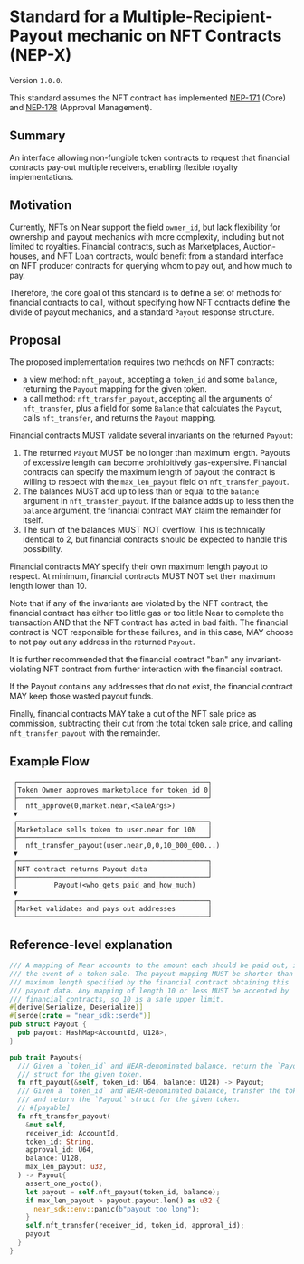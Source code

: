 # Standard for a Multiple-Recipient-Payout mechanic on NFT Contracts (NEP-X)
Version `1.0.0`.

This standard assumes the NFT contract has implemented
[NEP-171](https://github.com/near/NEPs/blob/master/specs/Standards/NonFungibleToken/Core.md)
(Core) and
[NEP-178](https://github.com/near/NEPs/blob/master/specs/Standards/NonFungibleToken/ApprovalManagement.md)
(Approval Management).

## Summary
An interface allowing non-fungible token contracts to request that
financial contracts pay-out multiple receivers, enabling flexible royalty
implementations.

## Motivation
Currently, NFTs on Near support the field `owner_id`, but lack flexibility
for ownership and payout mechanics with more complexity, including but not
limited to royalties. Financial contracts, such as Marketplaces,
Auction-houses, and NFT Loan contracts, would benefit from a standard
interface on NFT producer contracts for querying whom to pay out, and how
much to pay.

Therefore, the core goal of this standard is to define a set of methods for
financial contracts to call, without specifying how NFT contracts define
the divide of payout mechanics, and a standard `Payout` response structure.

## Proposal
The proposed implementation requires two methods on NFT contracts:
- a view method: `nft_payout`, accepting a `token_id` and some `balance`,
  returning the `Payout` mapping for the given token.
- a call method: `nft_transfer_payout`, accepting all the arguments of
  `nft_transfer`, plus a field for some `Balance` that calculates the
  `Payout`, calls `nft_transfer`, and returns the `Payout` mapping.

Financial contracts MUST validate several invariants on the returned
`Payout`:
1. The returned `Payout` MUST be no longer than maximum length. Payouts of
   excessive length can become prohibitively gas-expensive. Financial
   contracts can specify the maximum length of payout the contract is
   willing to respect with the `max_len_payout` field on
   `nft_transfer_payout`.
2. The balances MUST add up to less than or equal to the `balance` argument
   in `nft_transfer_payout`. If the balance adds up to less then the
   `balance` argument, the financial contract MAY claim the remainder for
   itself.
3. The sum of the balances MUST NOT overflow. This is technically identical
   to 2, but financial contracts should be expected to handle this
   possibility.

Financial contracts MAY specify their own maximum length payout to respect.
At minimum, financial contracts MUST NOT set their maximum length lower
than 10.

Note that if any of the invariants are violated by the NFT contract, the
financial contract has either too little gas or too little Near to complete
the transaction AND that the NFT contract has acted in bad faith. The
financial contract is NOT responsible for these failures, and in this case,
MAY choose to not pay out any address in the returned `Payout`.

It is further recommended that the financial contract "ban" any
invariant-violating NFT contract from further interaction with the
financial contract.

If the Payout contains any addresses that do not exist, the financial
contract MAY keep those wasted payout funds.

Finally, financial contracts MAY take a cut of the NFT sale price as
commission, subtracting their cut from the total token sale price, and
calling `nft_transfer_payout` with the remainder.

## Example Flow
```
 ┌───────────────────────────────────────────────┐
 │Token Owner approves marketplace for token_id 0│
 ├───────────────────────────────────────────────┘
 │  nft_approve(0,market.near,<SaleArgs>)
 ▼
 ┌───────────────────────────────────────────────┐
 │Marketplace sells token to user.near for 10N   │
 ├───────────────────────────────────────────────┘
 │  nft_transfer_payout(user.near,0,0,10_000_000...)
 ▼
 ┌───────────────────────────────────────────────┐
 │NFT contract returns Payout data               │
 ├───────────────────────────────────────────────┘
 │         Payout(<who_gets_paid_and_how_much)
 ▼
 ┌───────────────────────────────────────────────┐
 │Market validates and pays out addresses        │
 └───────────────────────────────────────────────┘
```

## Reference-level explanation
```rust
/// A mapping of Near accounts to the amount each should be paid out, in
/// the event of a token-sale. The payout mapping MUST be shorter than the
/// maximum length specified by the financial contract obtaining this
/// payout data. Any mapping of length 10 or less MUST be accepted by
/// financial contracts, so 10 is a safe upper limit.
#[derive(Serialize, Deserialize)]
#[serde(crate = "near_sdk::serde")]
pub struct Payout {
  pub payout: HashMap<AccountId, U128>,
}

pub trait Payouts{
  /// Given a `token_id` and NEAR-denominated balance, return the `Payout`
  /// struct for the given token.
  fn nft_payout(&self, token_id: U64, balance: U128) -> Payout;
  /// Given a `token_id` and NEAR-denominated balance, transfer the token
  /// and return the `Payout` struct for the given token.
  // #[payable]
  fn nft_transfer_payout(
    &mut self,
    receiver_id: AccountId,
    token_id: String,
    approval_id: U64,
    balance: U128,
    max_len_payout: u32,
  ) -> Payout{
    assert_one_yocto();
    let payout = self.nft_payout(token_id, balance);
    if max_len_payout > payout.payout.len() as u32 {
      near_sdk::env::panic(b"payout too long");
    }
    self.nft_transfer(receiver_id, token_id, approval_id);
    payout
  }
}
```
